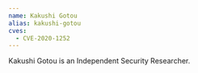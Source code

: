 ```yaml
---
name: Kakushi Gotou
alias: kakushi-gotou
cves:
  - CVE-2020-1252
---
```

Kakushi Gotou is an Independent Security Researcher.